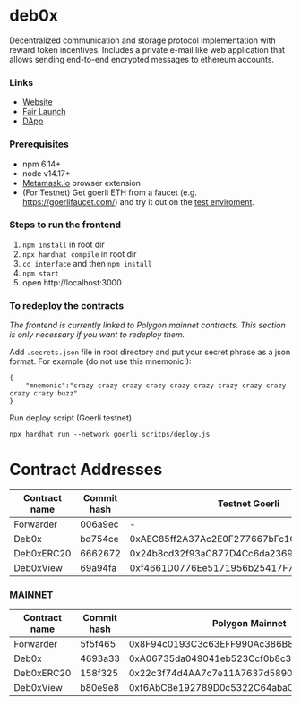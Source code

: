 # deb0x
Decentralized communication and storage protocol implementation with reward token incentives. Includes a private e-mail like web application that allows sending end-to-end encrypted messages to ethereum accounts.

### Links
* [Website](https://deb0x.org)
* [Fair Launch](https://mirror.xyz/deb0x.eth/oZZDpd9ME8oGMtw-YKKQRGSeyf4hhXLrFXw8JkQ9GDE)
* [DApp](https://app.deb0x.org)

### Prerequisites
* npm 6.14+
* node v14.17+
* [Metamask.io](https://metamask.io) browser extension
* (For Testnet) Get goerli ETH from a faucet (e.g. https://goerlifaucet.com/) and try it out on the [test enviroment](https://demo.deb0x.org).

### Steps to run the frontend

1. `npm install` in root dir
2. `npx hardhat compile` in root dir
3. `cd interface` and then `npm install`
4. `npm start`
5. open http://localhost:3000

### To redeploy the contracts
_The frontend is currently linked to Polygon mainnet contracts. This section is only necessary if you want to redeploy them._

Add `.secrets.json` file in root directory and put your secret phrase as a json format. For example (do not use this mnemonic!):
```
{
    "mnemonic":"crazy crazy crazy crazy crazy crazy crazy crazy crazy crazy crazy buzz"
}
```

Run deploy script (Goerli testnet)
```
npx hardhat run --network goerli scritps/deploy.js
```

# Contract Addresses 

| Contract name    | Commit hash | Testnet Goerli                              | Staging Polygon                            |
| ---------------- | ----------- | ------------------------------------------- | ------------------------------------------ |
| Forwarder        |  006a9ec    | -                                           | 0x30782c020FE90614f08a863B41CbB07A2D2D94fF |
| Deb0x            |  bd754ce    | 0xAEC85ff2A37Ac2E0F277667bFc1Ce1ffFa6d782A  | 0x3A274DD833726D9CfDb6cBc23534B2cF5e892347 |
| Deb0xERC20       |  6662672    | 0x24b8cd32f93aC877D4Cc6da2369d73a6aC47Cb7b  | 0x58EE92DaDdF00334da39fb4Fab164c8662C794AD |
| Deb0xView        |  69a94fa    | 0xf4661D0776Ee5171956b25417F7E320fE365C21E  | 0x3a6B3Aff418C7E50eE9F852D0bc7119296cc3644 | 


### MAINNET

| Contract name    | Commit hash | Polygon Mainnet                            |
| ---------------- | ----------- | ------------------------------------------ |
| Forwarder        |  5f5f465    | 0x8F94c0193C3c63EFF990Ac386B855A396750032F |
| Deb0x            |  4693a33    | 0xA06735da049041eb523Ccf0b8c3fB9D36216c646 |
| Deb0xERC20       |  158f325    | 0x22c3f74d4AA7c7e11A7637d589026aa85c7AF88a |
| Deb0xView        |  b80e9e8    | 0xf6AbCBe192789D0c5322C64abaC3E4DC507E90E6 | 
